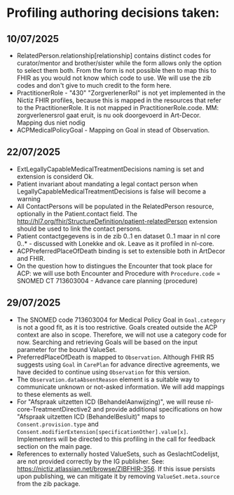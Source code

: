 # Profiling authoring decisions taken:

## 10/07/2025
- RelatedPerson.relationship[relationship] contains distinct codes for curator/mentor and brother/sister while the form allows only the option to select them both. From the form is not possible then to map this to FHIR as you would not know which code to use. We will use the zib codes and don't give to much credit to the form here.
- PractitionerRole - "430" "ZorgverlenerRol" is not yet implemented in the Nictiz FHIR profiles, because this is mapped in the resources that refer to the PractitionerRole. It is not mapped in PractitionerRole.code. MM: zorgverlenersrol gaat eruit, is nu ook doorgevoerd in Art-Decor. Mapping dus niet nodig
- ACPMedicalPolicyGoal - Mapping on Goal in stead of Observation.

## 22/07/2025
- ExtLegallyCapableMedicalTreatmentDecisions naming is set and extension is considerd Ok.
- Patient invariant about mandating a legal contact person when LegallyCapableMedicalTreatmentDecisions is false will become a warning
- All ContactPersons will be populated in the RelatedPerson resource, optionally in the Patient.contact field. The http://hl7.org/fhir/StructureDefinition/patient-relatedPerson extension should be used to link the contact persons.
- Patient contactgegevens is in de zib 0..1 en dataset 0..1 maar in nl core 0..* - discussed with Lonekke and ok. Leave as it profiled in nl-core.
- ACPPreferredPlaceOfDeath binding is set to extensible both in ArtDecor and FHIR.
- On the question how to distingues the Encounter that took place for ACP: we will use both Encounter and Procedure with `Procedure.code` = SNOMED CT 713603004 - Advance care planning (procedure)

## 29/07/2025
- The SNOMED code 713603004 for Medical Policy Goal in `Goal.category` is not a good fit, as it is too restrictive. Goals created outside the ACP context are also in scope. Therefore, we will not use a category code for now. Searching and retrieving Goals will be based on the input parameter for the bound ValueSet.
- PreferredPlaceOfDeath is mapped to `Observation`. Although FHIR R5 suggests using `Goal` in `CarePlan` for advance directive agreements, we have decided to continue using `Observation` for this version.
- The `Observation.dataAbsentReason` element is a suitable way to communicate unknown or not-asked information. We will add mappings to these elements as well.
- For "Afspraak uitzetten ICD (BehandelAanwijzing)", we will reuse nl-core-TreatmentDirective2 and provide additional specifications on how "Afspraak uitzetten ICD (BehandelBesluit)" maps to `Consent.provision.type` and `Consent.modifierExtension[specificationOther].value[x]`. Implementers will be directed to this profiling in the call for feedback section on the main page.
- References to externally hosted ValueSets, such as GeslachtCodelijst, are not provided correctly by the IG publisher. See: https://nictiz.atlassian.net/browse/ZIBFHIR-356. If this issue persists upon publishing, we can mitigate it by removing `ValueSet.meta.source` from the zib package.


